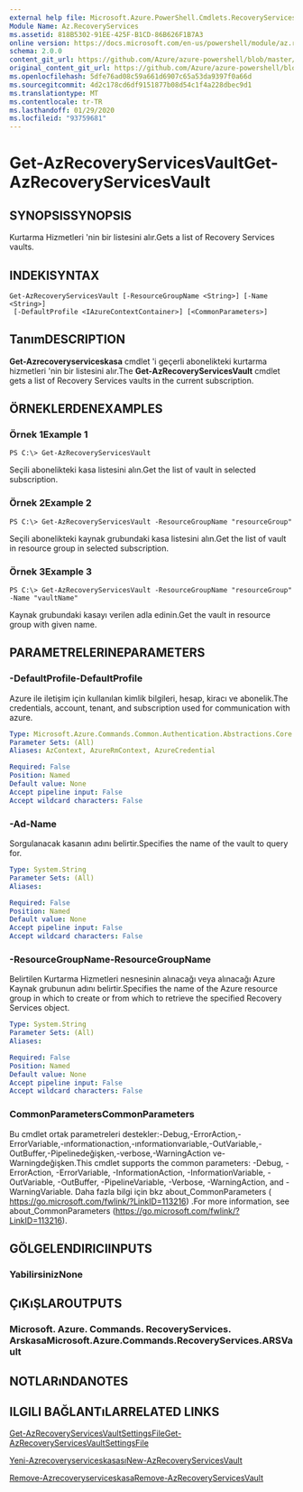 ```yaml
---
external help file: Microsoft.Azure.PowerShell.Cmdlets.RecoveryServices.dll-Help.xml
Module Name: Az.RecoveryServices
ms.assetid: 818B5302-91EE-425F-B1CD-86B626F1B7A3
online version: https://docs.microsoft.com/en-us/powershell/module/az.recoveryservices/get-azrecoveryservicesvault
schema: 2.0.0
content_git_url: https://github.com/Azure/azure-powershell/blob/master/src/RecoveryServices/RecoveryServices/help/Get-AzRecoveryServicesVault.md
original_content_git_url: https://github.com/Azure/azure-powershell/blob/master/src/RecoveryServices/RecoveryServices/help/Get-AzRecoveryServicesVault.md
ms.openlocfilehash: 5dfe76ad08c59a661d6907c65a53da9397f0a66d
ms.sourcegitcommit: 4d2c178cd6df9151877b08d54c1f4a228dbec9d1
ms.translationtype: MT
ms.contentlocale: tr-TR
ms.lasthandoff: 01/29/2020
ms.locfileid: "93759681"
---
```

# <span data-ttu-id="cb9d7-101">Get-AzRecoveryServicesVault</span><span class="sxs-lookup"><span data-stu-id="cb9d7-101">Get-AzRecoveryServicesVault</span></span>

## <span data-ttu-id="cb9d7-102">SYNOPSIS</span><span class="sxs-lookup"><span data-stu-id="cb9d7-102">SYNOPSIS</span></span>
<span data-ttu-id="cb9d7-103">Kurtarma Hizmetleri 'nin bir listesini alır.</span><span class="sxs-lookup"><span data-stu-id="cb9d7-103">Gets a list of Recovery Services vaults.</span></span>

## <span data-ttu-id="cb9d7-104">INDEKI</span><span class="sxs-lookup"><span data-stu-id="cb9d7-104">SYNTAX</span></span>

```
Get-AzRecoveryServicesVault [-ResourceGroupName <String>] [-Name <String>]
 [-DefaultProfile <IAzureContextContainer>] [<CommonParameters>]
```

## <span data-ttu-id="cb9d7-105">Tanım</span><span class="sxs-lookup"><span data-stu-id="cb9d7-105">DESCRIPTION</span></span>
<span data-ttu-id="cb9d7-106">**Get-Azrecoveryserviceskasa** cmdlet 'i geçerli abonelikteki kurtarma hizmetleri 'nin bir listesini alır.</span><span class="sxs-lookup"><span data-stu-id="cb9d7-106">The **Get-AzRecoveryServicesVault** cmdlet gets a list of Recovery Services vaults in the current subscription.</span></span>

## <span data-ttu-id="cb9d7-107">ÖRNEKLERDEN</span><span class="sxs-lookup"><span data-stu-id="cb9d7-107">EXAMPLES</span></span>

### <span data-ttu-id="cb9d7-108">Örnek 1</span><span class="sxs-lookup"><span data-stu-id="cb9d7-108">Example 1</span></span>
```
PS C:\> Get-AzRecoveryServicesVault
```

<span data-ttu-id="cb9d7-109">Seçili abonelikteki kasa listesini alın.</span><span class="sxs-lookup"><span data-stu-id="cb9d7-109">Get the list of vault in selected subscription.</span></span>

### <span data-ttu-id="cb9d7-110">Örnek 2</span><span class="sxs-lookup"><span data-stu-id="cb9d7-110">Example 2</span></span>
```
PS C:\> Get-AzRecoveryServicesVault -ResourceGroupName "resourceGroup"
```

<span data-ttu-id="cb9d7-111">Seçili abonelikteki kaynak grubundaki kasa listesini alın.</span><span class="sxs-lookup"><span data-stu-id="cb9d7-111">Get the list of vault in resource group in selected subscription.</span></span>

### <span data-ttu-id="cb9d7-112">Örnek 3</span><span class="sxs-lookup"><span data-stu-id="cb9d7-112">Example 3</span></span>
```
PS C:\> Get-AzRecoveryServicesVault -ResourceGroupName "resourceGroup" -Name "vaultName"
```

<span data-ttu-id="cb9d7-113">Kaynak grubundaki kasayı verilen adla edinin.</span><span class="sxs-lookup"><span data-stu-id="cb9d7-113">Get the vault in resource group with given name.</span></span>

## <span data-ttu-id="cb9d7-114">PARAMETRELERINE</span><span class="sxs-lookup"><span data-stu-id="cb9d7-114">PARAMETERS</span></span>

### <span data-ttu-id="cb9d7-115">-DefaultProfile</span><span class="sxs-lookup"><span data-stu-id="cb9d7-115">-DefaultProfile</span></span>
<span data-ttu-id="cb9d7-116">Azure ile iletişim için kullanılan kimlik bilgileri, hesap, kiracı ve abonelik.</span><span class="sxs-lookup"><span data-stu-id="cb9d7-116">The credentials, account, tenant, and subscription used for communication with azure.</span></span>

```yaml
Type: Microsoft.Azure.Commands.Common.Authentication.Abstractions.Core.IAzureContextContainer
Parameter Sets: (All)
Aliases: AzContext, AzureRmContext, AzureCredential

Required: False
Position: Named
Default value: None
Accept pipeline input: False
Accept wildcard characters: False
```

### <span data-ttu-id="cb9d7-117">-Ad</span><span class="sxs-lookup"><span data-stu-id="cb9d7-117">-Name</span></span>
<span data-ttu-id="cb9d7-118">Sorgulanacak kasanın adını belirtir.</span><span class="sxs-lookup"><span data-stu-id="cb9d7-118">Specifies the name of the vault to query for.</span></span>

```yaml
Type: System.String
Parameter Sets: (All)
Aliases:

Required: False
Position: Named
Default value: None
Accept pipeline input: False
Accept wildcard characters: False
```

### <span data-ttu-id="cb9d7-119">-ResourceGroupName</span><span class="sxs-lookup"><span data-stu-id="cb9d7-119">-ResourceGroupName</span></span>
<span data-ttu-id="cb9d7-120">Belirtilen Kurtarma Hizmetleri nesnesinin alınacağı veya alınacağı Azure Kaynak grubunun adını belirtir.</span><span class="sxs-lookup"><span data-stu-id="cb9d7-120">Specifies the name of the Azure resource group in which to create or from which to retrieve the specified Recovery Services object.</span></span>

```yaml
Type: System.String
Parameter Sets: (All)
Aliases:

Required: False
Position: Named
Default value: None
Accept pipeline input: False
Accept wildcard characters: False
```

### <span data-ttu-id="cb9d7-121">CommonParameters</span><span class="sxs-lookup"><span data-stu-id="cb9d7-121">CommonParameters</span></span>
<span data-ttu-id="cb9d7-122">Bu cmdlet ortak parametreleri destekler:-Debug,-ErrorAction,-ErrorVariable,-ınformationaction,-ınformationvariable,-OutVariable,-OutBuffer,-Pipelinedeğişken,-verbose,-WarningAction ve-Warningdeğişken.</span><span class="sxs-lookup"><span data-stu-id="cb9d7-122">This cmdlet supports the common parameters: -Debug, -ErrorAction, -ErrorVariable, -InformationAction, -InformationVariable, -OutVariable, -OutBuffer, -PipelineVariable, -Verbose, -WarningAction, and -WarningVariable.</span></span> <span data-ttu-id="cb9d7-123">Daha fazla bilgi için bkz about_CommonParameters ( https://go.microsoft.com/fwlink/?LinkID=113216) .</span><span class="sxs-lookup"><span data-stu-id="cb9d7-123">For more information, see about_CommonParameters (https://go.microsoft.com/fwlink/?LinkID=113216).</span></span>

## <span data-ttu-id="cb9d7-124">GÖLGELENDIRICI</span><span class="sxs-lookup"><span data-stu-id="cb9d7-124">INPUTS</span></span>

### <span data-ttu-id="cb9d7-125">Yabilirsiniz</span><span class="sxs-lookup"><span data-stu-id="cb9d7-125">None</span></span>

## <span data-ttu-id="cb9d7-126">ÇıKıŞLAR</span><span class="sxs-lookup"><span data-stu-id="cb9d7-126">OUTPUTS</span></span>

### <span data-ttu-id="cb9d7-127">Microsoft. Azure. Commands. RecoveryServices. Arskasa</span><span class="sxs-lookup"><span data-stu-id="cb9d7-127">Microsoft.Azure.Commands.RecoveryServices.ARSVault</span></span>

## <span data-ttu-id="cb9d7-128">NOTLARıNDA</span><span class="sxs-lookup"><span data-stu-id="cb9d7-128">NOTES</span></span>

## <span data-ttu-id="cb9d7-129">ILGILI BAĞLANTıLAR</span><span class="sxs-lookup"><span data-stu-id="cb9d7-129">RELATED LINKS</span></span>

[<span data-ttu-id="cb9d7-130">Get-AzRecoveryServicesVaultSettingsFile</span><span class="sxs-lookup"><span data-stu-id="cb9d7-130">Get-AzRecoveryServicesVaultSettingsFile</span></span>](./Get-AzRecoveryServicesVaultSettingsFile.md)

[<span data-ttu-id="cb9d7-131">Yeni-Azrecoveryserviceskasası</span><span class="sxs-lookup"><span data-stu-id="cb9d7-131">New-AzRecoveryServicesVault</span></span>](./New-AzRecoveryServicesVault.md)

[<span data-ttu-id="cb9d7-132">Remove-Azrecoveryserviceskasa</span><span class="sxs-lookup"><span data-stu-id="cb9d7-132">Remove-AzRecoveryServicesVault</span></span>](./Remove-AzRecoveryServicesVault.md)


